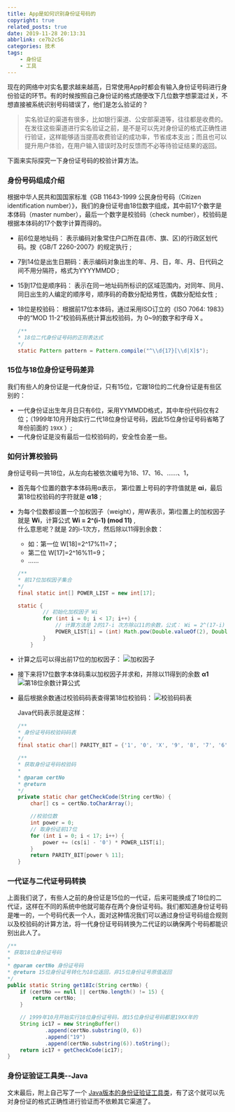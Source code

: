 ```yaml
---
title: App是如何识别身份证号码的
copyright: true
related_posts: true
date: 2019-11-28 20:13:31
abbrlink: ce7b2c56
categories: 技术
tags: 
    - 身份证
    - 工具
---
```


现在的网络中对实名要求越来越高，日常使用App时都会有输入身份证号码进行身份验证的环节。有的时候按照自己身份证的格式随便改下几位数字想蒙混过关，不想直接被系统识别号码错误了，他们是怎么验证的？

> 实名验证的渠道有很多，比如银行渠道、公安部渠道等，往往都是收费的。在发往这些渠道进行实名验证之前，是不是可以先对身份证的格式正确性进行验证，这样能够适当提高收费验证的成功率，节省成本支出；而且也可以提升用户体验，在用户输入错误时及时反馈而不必等待验证结果的返回。

下面来实际探究一下身份证号码的校验计算方法。

<!--more-->

### 身份号码组成介绍

根据中华人民共和国国家标准《GB 11643-1999 公民身份号码（Citizen identification number）》，我们的身份证号由18位数字组成，其中前17个数字是本体码（master number），最后一个数字是校验码（check number），校验码是根据本体码的17个数字计算而得的。

- 前6位是地址码： 表示编码对象常住户口所在县(市、旗、区)的行政区划代码。按《GB/T 2260-2007》的规定执行 ;
- 7到14位是出生日期码：表示编码对象出生的年、月、日，年、月、日代码之间不用分隔符，格式为YYYYMMDD ;
- 15到17位是顺序码： 表示在同一地址码所标识的区域范围内，对同年、同月、同日出生的人编定的顺序号，顺序码的奇数分配给男性，偶数分配给女性 ;
- 18位是校验码： 根据前17位本体码，通过采用ISO订立的《ISO 7064: 1983》中的“MOD 11-2”校验码系统计算出校验码，为 0~9的数字和字母 X 。

    ``` java
    /**
    * 18位二代身份证号码的正则表达式
    */
    static Pattern pattern = Pattern.compile("^\\d{17}[\\d|X]$");
    ```

### 15位与18位身份证号码差异

我们有些人的身份证是一代身份证，只有15位，它跟18位的二代身份证是有些区别的：

- 一代身份证出生年月日只有6位，采用YYMMDD格式，其中年份代码仅有2位；（1999年10月开始实行二代18位身份证号码，因此15位身份证号码省略了年份前面的 `19XX` ）;
- 一代身份证是没有最后一位校验码的，安全性会差一些。

### 如何计算校验码

身份证号码一共18位，从左向右被依次编号为18、17、16、……、1，

- 首先每个位置的数字本体码用α表示， 第i位置上号码的字符值就是 **αi**，最后第18位校验码的字符就是 **α18** ;
- 为每个位数都设置一个加权因子（weight），用W表示，第i位置上的加权因子就是 **Wi**，计算公式 **Wi = 2^(i-1) (mod 11)** ,<br/>
什么意思呢？就是 2的i-1次方，然后除以11得到余数：
    + 如：第一位 W[18]=2^17%11=7；
    + 第二位 W[17]=2^16%11=9；
    + …… 

    ``` java
    /**
    * 前17位加权因子集合
    */
    final static int[] POWER_LIST = new int[17];

    static {
            // 初始化加权因子 Wi
            for (int i = 0; i < 17; i++) {
                // 计算方法是 2的17-i 次方除以11的余数，公式： Wi = 2^(17-i) (mod 11)
                POWER_LIST[i] = (int) Math.pow(Double.valueOf(2), Double.valueOf(17 - i)) % 11;
            }
        }
    ```

- 计算之后可以得出前17位的加权因子：
![加权因子](https://image.chingow.cn/images/20191128204604_7eCfe0_Screenshot.png "加权因子")

- 接下来将17位数字本体码乘以加权因子并求和，并除以11得到的余数 **α1**  ![第18位余数计算公式](https://image.chingow.cn/images/20191128204004_3dCbe2_Screenshot.png)

- 最后根据余数通过校验码码表查得第18位校验码：
![校验码码表](https://image.chingow.cn/images/20191128203840_dHoyl6_Screenshot.png "校验码码表")

    Java代码表示就是这样：

    ``` java
    /**
    * 身份证号码校验码码表
    */
    final static char[] PARITY_BIT = {'1', '0', 'X', '9', '8', '7', '6', '5', '4', '3', '2'};

    /**
    * 获取身份证号码校验码
    *
    * @param certNo
    * @return
    */
    private static char getCheckCode(String certNo) {
        char[] cs = certNo.toCharArray();

        //校验位数
        int power = 0;
        // 取身份证前17位
        for (int i = 0; i < 17; i++) {
            power += (cs[i] - '0') * POWER_LIST[i];
        }
        return PARITY_BIT[power % 11];
    }

    ```

### 一代证与二代证号码转换

上面我们说了，有些人之前的身份证是15位的一代证，后来可能换成了18位的二代证，这样在不同的系统中他就可能存在两个身份证号码。我们都知道身份证号码是唯一的，一个号码代表一个人，面对这种情况我们可以通过身份证号码组合规则以及校验码的计算方法，将一代身份证号码转换为二代证的以确保两个号码都能识别出此人了。

``` java
/**
* 获取18位身份证号码
*
* @param certNo 身份证号码
* @return 15位身份证号转化为18位返回，非15位身份证号原值返回
*/
public static String get18Ic(String certNo) {
    if (certNo == null || certNo.length() != 15) {
        return certNo;
    }

    // 1999年10月开始实行18位身份证号码，故15位身份证号码都是19XX年的
    String ic17 = new StringBuffer()
            .append(certNo.substring(0, 6))
            .append("19")
            .append(certNo.substring(6)).toString();
    return ic17 + getCheckCode(ic17);
}

```

### 身份证验证工具类--Java

文末最后，附上自己写了一个 [Java版本的身份证验证工具类](https://gist.github.com/chingov/9924d2986596020232fabf70785fd981)，有了这个就可以先对身份证的格式正确性进行验证而不依赖其它渠道了。
